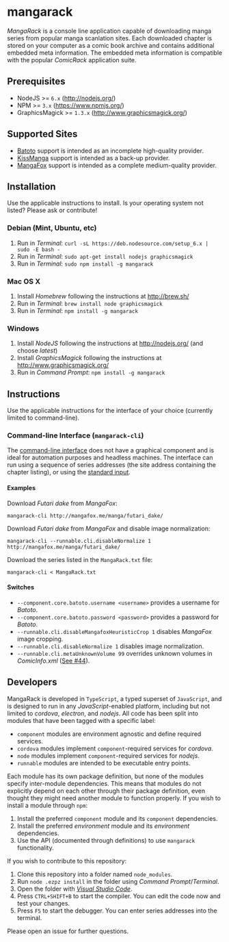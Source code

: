 # mangarack

*MangaRack* is a console line application capable of downloading manga series from popular manga scanlation sites. Each downloaded chapter is stored on your computer as a comic book archive and contains additional embedded meta information. The embedded meta information is compatible with the popular *ComicRack* application suite.

## Prerequisites

* NodeJS >= `6.x` (http://nodejs.org/)
* NPM >= `3.x` (https://www.npmjs.org/)
* GraphicsMagick >= `1.3.x` (http://www.graphicsmagick.org/)

## Supported Sites

* [Batoto](http://bato.to/) support is intended as an incomplete high-quality provider.
* [KissManga](http://kissmanga.com/) support is intended as a back-up provider.
* [MangaFox](http://mangafox.me/) support is intended as a complete medium-quality provider.

## Installation

Use the applicable instructions to install. Is your operating system not listed? Please ask or contribute!

### Debian (Mint, Ubuntu, etc)

1. Run in *Terminal*: `curl -sL https://deb.nodesource.com/setup_6.x | sudo -E bash -`
2. Run in *Terminal*: `sudo apt-get install nodejs graphicsmagick`
3. Run in *Terminal*: `sudo npm install -g mangarack`

### Mac OS X

1. Install *Homebrew* following the instructions at http://brew.sh/
2. Run in *Terminal*: `brew install node graphicsmagick`
3. Run in *Terminal*: `npm install -g mangarack`

### Windows

1. Install *NodeJS* following the instructions at http://nodejs.org/ (and choose *latest*)
2. Install *GraphicsMagick* following the instructions at http://www.graphicsmagick.org/
3. Run in *Command Prompt*: `npm install -g mangarack`

## Instructions

Use the applicable instructions for the interface of your choice (currently limited to command-line).

### Command-line Interface (`mangarack-cli`)

The [command-line interface](http://en.wikipedia.org/wiki/Command-line_interface) does not have a graphical component and is ideal for automation purposes and headless machines. The interface can run using a sequence of series addresses (the site address containing the chapter listing), or using the [standard input](https://en.wikipedia.org/wiki/Standard_streams#Standard_input_.28stdin.29).

#### Examples

Download *Futari dake* from *MangaFox*:

    mangarack-cli http://mangafox.me/manga/futari_dake/

Download *Futari dake* from *MangaFox* and disable image normalization:

    mangarack-cli --runnable.cli.disableNormalize 1 http://mangafox.me/manga/futari_dake/

Download the series listed in the `MangaRack.txt` file:

    mangarack-cli < MangaRack.txt

#### Switches

* `--component.core.batoto.username <username>` provides a username for *Batoto*.
* `--component.core.batoto.password <password>` provides a password for *Batoto*.
* `--runnable.cli.disableMangafoxHeuristicCrop 1` disables *MangaFox* image cropping.
* `--runnable.cli.disableNormalize 1` disables image normalization.
* `--runnable.cli.metaUnknownVolume 99` overrides unknown volumes in *ComicInfo.xml* ([See #44](https://github.com/Deathspike/mangarack/issues/44)).

## Developers

MangaRack is developed in `TypeScript`, a typed superset of `JavaScript`, and is designed to run in any *JavaScript*-enabled platform, including but not limited to *cordova*, *electron*, and *nodejs*. All code has been split into modules that have been tagged with a specific label:

* `component` modules are environment agnostic and define required services.
* `cordova` modules implement `component`-required services for *cordova*.
* `node` modules implement `component`-required services for *nodejs*.
* `runnable` modules are intended to be executable entry points.

Each module has its own package definition, but none of the modules specify inter-module dependencies. This means that modules do not explicitly depend on each other through their package definition, even thought they might need another module to function properly. If you wish to install a module through `npm`:

1. Install the preferred `component` module and its `component` dependencies.
2. Install the preferred *environment* module and its *environment* dependencies.
3. Use the API (documented through definitions) to use `mangarack` functionality.

If you wish to contribute to this repository:

1. Clone this repository into a folder named `node_modules`.
2. Run `node .ezpz install` in the folder using *Command Prompt*/*Terminal*.
3. Open the folder with *[Visual Studio Code](https://code.visualstudio.com/)*.
4. Press `CTRL+SHIFT+B` to start the compiler. You can edit the code now and test your changes.
5. Press `F5` to start the debugger. You can enter series addresses into the terminal.

Please open an issue for further questions.

